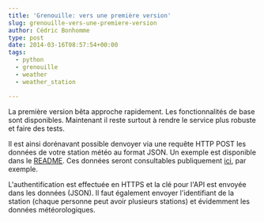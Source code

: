 ```yaml
---
title: 'Grenouille: vers une première version'
slug: grenouille-vers-une-premiere-version
author: Cédric Bonhomme
type: post
date: 2014-03-16T08:57:54+00:00
tags:
  - python
  - grenouille
  - weather
  - weather_station

---
```

La première version bêta approche rapidement. Les fonctionnalités de base sont disponibles. Maintenant il reste surtout à rendre le service plus robuste et faire des tests.

Il est ainsi dorénavant possible denvoyer via une requête HTTP POST les données de votre station météo au format JSON. Un exemple est disponible dans le [README][1]. Ces données seront consultables publiquement [ici][2], par exemple.

L'authentification est effectuée en HTTPS et la clé pour l'API est envoyée dans les données (JSON). Il faut également envoyer l'identifiant de la station (chaque personne peut avoir plusieurs stations) et évidemment les données météorologiques.

 [1]: https://github.com/cedricbonhomme/Grenouille?tab=readme-ov-file#send-measures
 [2]: https://petite-grenouille.herokuapp.com/station/1/
